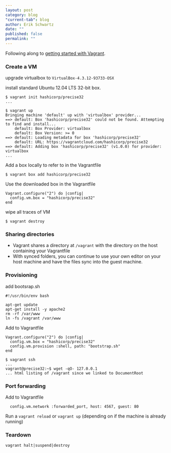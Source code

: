 ```yaml
---
layout: post
category: blog
"current-tab": blog
author: Erik Schwartz
date: ""
published: false
permalink: ""
---
```


Following along to [getting started with Vagrant](https://docs.vagrantup.com/v2/getting-started/index.html).

### Create a VM

upgrade virtualbox to `VirtualBox-4.3.12-93733-OSX`

install standard Ubuntu 12.04 LTS 32-bit box.

```
$ vagrant init hashicorp/precise32
...

$ vagrant up
Bringing machine 'default' up with 'virtualbox' provider...
==> default: Box 'hashicorp/precise32' could not be found. Attempting to find and install...
    default: Box Provider: virtualbox
    default: Box Version: >= 0
==> default: Loading metadata for box 'hashicorp/precise32'
    default: URL: https://vagrantcloud.com/hashicorp/precise32
==> default: Adding box 'hashicorp/precise32' (v1.0.0) for provider: virtualbox
...
```

Add a box locally to refer to in the Vagrantfile

```
$ vagrant box add hashicorp/precise32
```

Use the downloaded box in the Vagrantfile

```
Vagrant.configure("2") do |config|
  config.vm.box = "hashicorp/precise32"
end
```


wipe all traces of VM

```
$ vagrant destroy
```

### Sharing directories

* Vagrant shares a directory at `/vagrant` with the directory on the host containing your Vagrantfile
* With synced folders, you can continue to use your own editor on your host machine and have the files sync into the guest machine.


### Provisioning


add bootsrap.sh 

```
#!/usr/bin/env bash

apt-get update
apt-get install -y apache2
rm -rf /var/www
ln -fs /vagrant /var/www
```

Add to Vagrantfile

```
Vagrant.configure("2") do |config|
  config.vm.box = "hashicorp/precise32"
  config.vm.provision :shell, path: "bootstrap.sh"
end
```

```
$ vagrant ssh
...
vagrant@precise32:~$ wget -qO- 127.0.0.1
... html listing of /vagrant since we linked to DocumentRoot
```


### Port forwarding

Add to Vagrantfile 

```
  config.vm.network :forwarded_port, host: 4567, guest: 80
```

Run a `vagrant reload` or `vagrant up` (depending on if the machine is already running) 


### Teardown

```
vagrant halt|suspend|destroy
```



```
```
